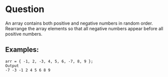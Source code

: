 # Question

An array contains both positive and negative numbers in random order. Rearrange the array elements so that all negative numbers appear before all positive numbers.
## Examples:
```
arr = { -1, 2, -3, 4, 5, 6, -7, 8, 9 }; 
Output
-7 -3 -1 2 4 5 6 8 9 

```